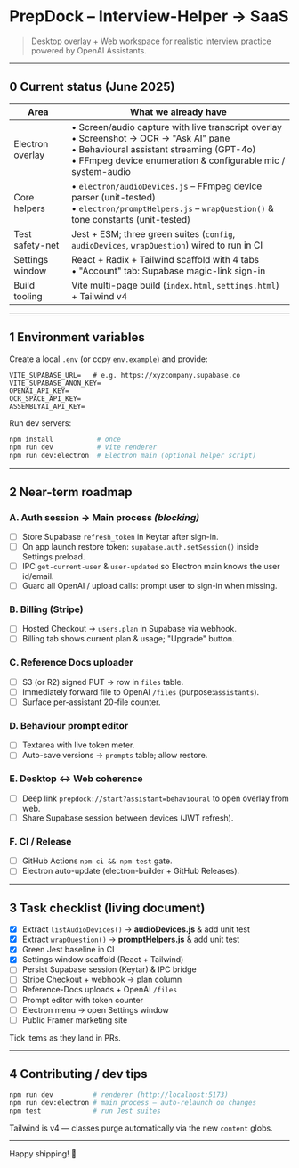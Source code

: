 # PrepDock – Interview-Helper → SaaS

> Desktop overlay + Web workspace for realistic interview practice powered by OpenAI Assistants.

---

## 0  Current status (June 2025)

| Area | What we already have |
|------|----------------------|
| Electron overlay | • Screen/audio capture with live transcript overlay  <br/>• Screenshot → OCR → "Ask AI" pane  <br/>• Behavioural assistant streaming (GPT-4o)  <br/>• FFmpeg device enumeration & configurable mic / system-audio  |
| Core helpers | • `electron/audioDevices.js` – FFmpeg device parser (unit-tested)  <br/>• `electron/promptHelpers.js` – `wrapQuestion()` & tone constants (unit-tested) |
| Test safety-net | Jest + ESM; three green suites (`config`, `audioDevices`, `wrapQuestion`) wired to run in CI |
| Settings window | React + Radix + Tailwind scaffold with 4 tabs  <br/>• "Account" tab: Supabase magic-link sign-in |
| Build tooling | Vite multi-page build (`index.html`, `settings.html`) + Tailwind v4  |

---

## 1  Environment variables

Create a local `.env` (or copy `env.example`) and provide:

```
VITE_SUPABASE_URL=   # e.g. https://xyzcompany.supabase.co
VITE_SUPABASE_ANON_KEY=
OPENAI_API_KEY=
OCR_SPACE_API_KEY=
ASSEMBLYAI_API_KEY=
```

Run dev servers:

```bash
npm install           # once
npm run dev           # Vite renderer
npm run dev:electron  # Electron main (optional helper script)
```

---

## 2  Near-term roadmap

### A.  Auth session → Main process  *(blocking)*
- [ ] Store Supabase `refresh_token` in Keytar after sign-in.
- [ ] On app launch restore token: `supabase.auth.setSession()` inside Settings preload.
- [ ] IPC `get-current-user` & `user-updated` so Electron main knows the user id/email.
- [ ] Guard all OpenAI / upload calls: prompt user to sign-in when missing.

### B.  Billing (Stripe)
- [ ] Hosted Checkout → `users.plan` in Supabase via webhook.
- [ ] Billing tab shows current plan & usage; "Upgrade" button.

### C.  Reference Docs uploader
- [ ] S3 (or R2) signed PUT → row in `files` table.
- [ ] Immediately forward file to OpenAI `/files` (purpose:`assistants`).
- [ ] Surface per-assistant 20-file counter.

### D.  Behaviour prompt editor
- [ ] Textarea with live token meter.
- [ ] Auto-save versions → `prompts` table; allow restore.

### E.  Desktop ↔ Web coherence
- [ ] Deep link `prepdock://start?assistant=behavioural` to open overlay from web.
- [ ] Share Supabase session between devices (JWT refresh).

### F.  CI / Release
- [ ] GitHub Actions `npm ci && npm test` gate.
- [ ] Electron auto-update (electron-builder + GitHub Releases).

---

## 3  Task checklist (living document)

- [x] Extract `listAudioDevices()`  → **audioDevices.js** & add unit test
- [x] Extract `wrapQuestion()`   → **promptHelpers.js** & add unit test
- [x] Green Jest baseline in CI
- [x] Settings window scaffold (React + Tailwind)
- [ ] Persist Supabase session (Keytar) & IPC bridge
- [ ] Stripe Checkout + webhook → plan column
- [ ] Reference-Docs uploads + OpenAI `/files`
- [ ] Prompt editor with token counter
- [ ] Electron menu → open Settings window
- [ ] Public Framer marketing site

Tick items as they land in PRs.

---

## 4  Contributing / dev tips

```bash
npm run dev          # renderer (http://localhost:5173)
npm run dev:electron # main process – auto-relaunch on changes
npm test             # run Jest suites
```

Tailwind is v4 — classes purge automatically via the new `content` globs.

---

Happy shipping! 🛫
